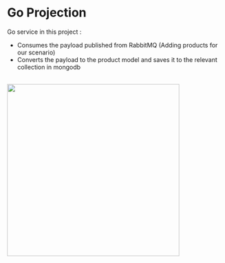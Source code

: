 # Go Projection

Go service in this project :
- Consumes the payload published from RabbitMQ (Adding products for our scenario)
- Converts the payload to the product model and saves it to the relevant collection in mongodb

<br/>
<img src="https://raw.githubusercontent.com/handeebrar/golang-projection-mongodb/blob/master/img/architecture.png" width="400px" />
<br/>
